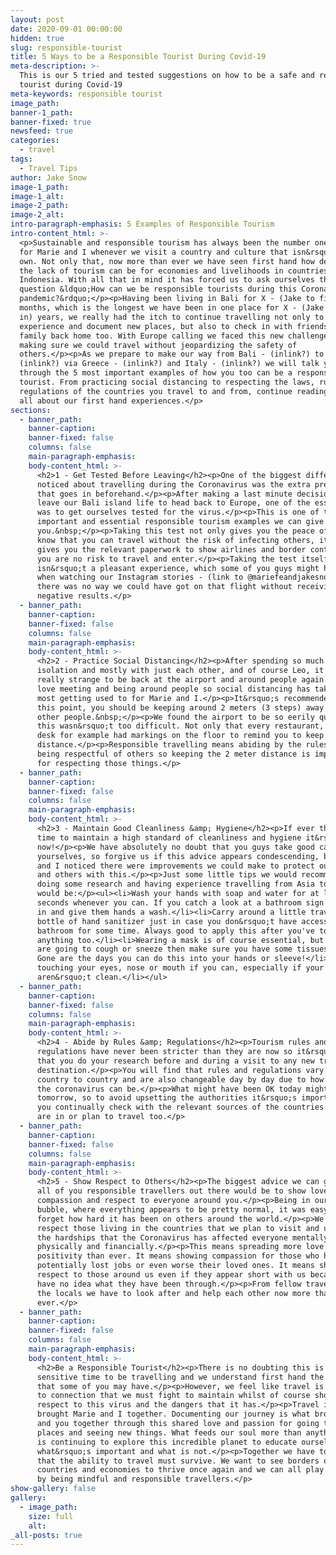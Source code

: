 ```yaml
---
layout: post
date: 2020-09-01 00:00:00
hidden: true
slug: responsible-tourist
title: 5 Ways to be a Responsible Tourist During Covid-19
meta-description: >-
  This is our 5 tried and tested suggestions on how to be a safe and responsible
  tourist during Covid-19
meta-keywords: responsible tourist
image_path:
banner-1_path:
banner-fixed: true
newsfeed: true
categories:
  - travel
tags:
  - Travel Tips
author: Jake Snow
image-1_path:
image-1_alt:
image-2_path:
image-2_alt:
intro-paragraph-emphasis: 5 Examples of Responsible Tourism
intro-content_html: >-
  <p>Sustainable and responsible tourism has always been the number one priority
  for Marie and I whenever we visit a country and culture that isn&rsquo;t our
  own. Not only that, now more than ever we have seen first hand how devastating
  the lack of tourism can be for economies and livelihoods in countries such as
  Indonesia. With all that in mind it has forced us to ask ourselves the
  question &ldquo;How can we be responsible tourists during this Coronavirus
  pandemic?&rdquo;</p><p>Having been living in Bali for X - (Jake to fill in)
  months, which is the longest we have been in one place for X - (Jake to fill
  in) years, we really had the itch to continue travelling not only to
  experience and document new places, but also to check in with friends and
  family back home too. With Europe calling we faced this new challenge of
  making sure we could travel without jeopardizing the safety of
  others.</p><p>As we prepare to make our way from Bali - (inlink?) to Germany -
  (inlink?) via Greece - (inlink?) and Italy - (inlink?) we will talk you
  through the 5 most important examples of how you too can be a responsible
  tourist. From practicing social distancing to respecting the laws, rules and
  regulations of the countries you travel to and from, continue reading to hear
  all about our first hand experiences.</p>
sections:
  - banner_path:
    banner-caption:
    banner-fixed: false
    columns: false
    main-paragraph-emphasis:
    body-content_html: >-
      <h2>1 - Get Tested Before Leaving</h2><p>One of the biggest differences we
      noticed about travelling during the Coronavirus was the extra preparation
      that goes in beforehand.</p><p>After making a last minute decision to
      leave our Bali island life to head back to Europe, one of the essentials
      was to get ourselves tested for the virus.</p><p>This is one of the most
      important and essential responsible tourism examples we can give
      you.&nbsp;</p><p>Taking this test not only gives you the peace of mind to
      know that you can travel without the risk of infecting others, it also
      gives you the relevant paperwork to show airlines and border controls that
      you are no risk to travel and enter.</p><p>Taking the test itself
      isn&rsquo;t a pleasant experience, which some of you guys might have seen
      when watching our Instagram stories - (link to @mariefeandjakesnow), but
      there was no way we could have got on that flight without receiving those
      negative results.</p>
  - banner_path:
    banner-caption:
    banner-fixed: false
    columns: false
    main-paragraph-emphasis:
    body-content_html: >-
      <h2>2 - Practice Social Distancing</h2><p>After spending so much time in
      isolation and mostly with just each other, and of course Leo, it was
      really strange to be back at the airport and around people again.</p><p>We
      love meeting and being around people so social distancing has taken the
      most getting used to for Marie and I.</p><p>It&rsquo;s recommended that at
      this point, you should be keeping around 2 meters (3 steps) away from
      other people.&nbsp;</p><p>We found the airport to be so eerily quiet that
      this wasn&rsquo;t too difficult. Not only that every restaurant, store or
      desk for example had markings on the floor to remind you to keep your
      distance.</p><p>Responsible travelling means abiding by the rules and
      being respectful of others so keeping the 2 meter distance is important
      for respecting those things.</p>
  - banner_path:
    banner-caption:
    banner-fixed: false
    columns: false
    main-paragraph-emphasis:
    body-content_html: >-
      <h2>3 - Maintain Good Cleanliness &amp; Hygiene</h2><p>If ever there was a
      time to maintain a high standard of cleanliness and hygiene it&rsquo;s
      now!</p><p>We have absolutely no doubt that you guys take good care of
      yourselves, so forgive us if this advice appears condescending, but Marie
      and I noticed there were improvements we could make to protect ourselves
      and others with this.</p><p>Just some little tips we would recommend after
      doing some research and having experience travelling from Asia to Europe
      would be:</p><ul><li>Wash your hands with soap and water for at least 20
      seconds whenever you can. If you catch a look at a bathroom sign then jump
      in and give them hands a wash.</li><li>Carry around a little travel sized
      bottle of hand sanitizer just in case you don&rsquo;t have access to a
      bathroom for some time. Always good to apply this after you've touched
      anything too.</li><li>Wearing a mask is of course essential, but if you
      are going to cough or sneeze then make sure you have some tissues to hand.
      Gone are the days you can do this into your hands or sleeve!</li><li>Avoid
      touching your eyes, nose or mouth if you can, especially if your hands
      aren&rsquo;t clean.</li></ul>
  - banner_path:
    banner-caption:
    banner-fixed: false
    columns: false
    main-paragraph-emphasis:
    body-content_html: >-
      <h2>4 - Abide by Rules &amp; Regulations</h2><p>Tourism rules and
      regulations have never been stricter than they are now so it&rsquo;s vital
      that you do your research before and during a visit to any new travel
      destination.</p><p>You will find that rules and regulations vary from
      country to country and are also changeable day by day due to how volatile
      the coronavirus can be.</p><p>What might have been OK today might not be
      tomorrow, so to avoid upsetting the authorities it&rsquo;s important that
      you continually check with the relevant sources of the countries that you
      are in or plan to travel too.</p>
  - banner_path:
    banner-caption:
    banner-fixed: false
    columns: false
    main-paragraph-emphasis:
    body-content_html: >-
      <h2>5 - Show Respect to Others</h2><p>The biggest advice we can give to
      all of you responsible travellers out there would be to show love,
      compassion and respect to everyone around you.</p><p>Being in our Bali
      bubble, where everything appears to be pretty normal, it was easy to
      forget how hard it has been on others around the world.</p><p>We have to
      respect those living in the countries that we plan to visit and understand
      the hardships that the Coronavirus has affected everyone mentally,
      physically and financially.</p><p>This means spreading more love and
      positivity than ever. It means showing compassion for those who have
      potentially lost jobs or even worse their loved ones. It means showing
      respect to those around us even if they appear short with us because we
      have no idea what they have been through.</p><p>From fellow travellers to
      the locals we have to look after and help each other now more than
      ever.</p>
  - banner_path:
    banner-caption:
    banner-fixed: false
    columns: false
    main-paragraph-emphasis:
    body-content_html: >-
      <h2>Be a Responsible Tourist</h2><p>There is no doubting this is a super
      sensitive time to be travelling and we understand first hand the fears
      that some of you may have.</p><p>However, we feel like travel is the key
      to connection that we must fight to maintain whilst of course showing
      respect to this virus and the dangers that it has.</p><p>Travel is what
      brought Marie and I together. Documenting our journey is what brought us
      and you together through this shared love and passion for going to new
      places and seeing new things. What feeds our soul more than anything else
      is continuing to explore this incredible planet to educate ourselves on
      what&rsquo;s important and what is not.</p><p>Together we have to ensure
      that the ability to travel must survive. We want to see borders open and
      countries and economies to thrive once again and we can all play our part
      by being mindful and responsible travellers.</p>
show-gallery: false
gallery:
  - image_path:
    size: full
    alt:
_all-posts: true
---
```


